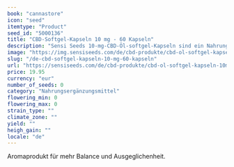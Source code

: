```yaml
---
book: "cannastore"
icon: "seed"
itemtype: "Product"
seed_id: "5000136"
title: "CBD-Softgel-Kapseln 10 mg - 60 Kapseln"
description: "Sensi Seeds 10-mg-CBD-Öl-softgel-Kapseln sind ein Nahrungsergänzungsmittel auf Basis von CBD, einem natürlichen Inhaltsstoff von Cannabis. Sanft und effektiv"
image: "https://img.sensiseeds.com/de/cbd-produkte/cbd-ol-softgel-kapseln-10mg-image.png"
slug: "/de-cbd-softgel-kapseln-10-mg-60-kapseln"
url: "https://sensiseeds.com/de/cbd-produkte/cbd-ol-softgel-kapseln-10mg?a_aid=cannastore"
price: 19.95
currency: "eur"
number_of_seeds: 0
category: "Nahrungsergänzungsmittel"
flowering_min: 0
flowering_max: 0
strain_type: ""
climate_zone: ""
yield: ""
heigh_gain: ""
locale: "de"
---
```

Aromaprodukt für mehr Balance und Ausgeglichenheit.
